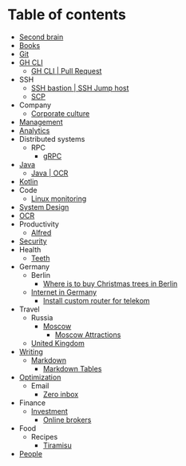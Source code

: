 # Table of contents
* [Second brain](second-brain)
* [Books](books)
* [Git](git)
* [GH CLI](gh-cli)
  * [GH CLI | Pull Request](gh-cli/gh-cli-pr.md)
* SSH
  * [SSH bastion | SSH Jump host](ssh/ssh-jump-host.md)
  * [SCP](ssh/scp.md)
* Company
  * [Corporate culture](company/corporate-culture)
* [Management](management)
* [Analytics](analytics)
* Distributed systems
  * RPC
    * [gRPC](distributed-systems/rpc/grpc.md)
* [Java](java)
  * [Java | OCR](java/ocr)
* [Kotlin](kotlin)
* Code
  * [Linux monitoring](code/linux-monitoring.md)
* [System Design](system-design)
* [OCR](ocr)
* Productivity
  * [Alfred](productivity/alfred)
* [Security](security)
* Health
  * [Teeth](health/teeth.md)
* Germany
  * Berlin
    * [Where is to buy Christmas trees in Berlin](germany/berlin/christmas-tree.md)
  * [Internet in Germany](germany/internet)
    * [Install custom router for telekom](germany/internet/telekom-install-custom-router.md)
* Travel
  * Russia
    * [Moscow](travel/russia/moscow)
      * [Moscow Attractions](travel/russia/moscow/attraction)
  * [United Kingdom](travel/uk)
* [Writing](writing)
  * [Markdown](writing/markdown)
    * [Markdown Tables](writing/markdown/tables.md)
* [Optimization](optimization)
  * Email
    * [Zero inbox](optimization/email/zero-inbox.md)
* Finance
  * [Investment](finance/investment)
    * [Online brokers](finance/investment/online-brokers.md)
* Food
  * Recipes
    * [Tiramisu](food/recipes/tiramisu.md)
* [People](people)

